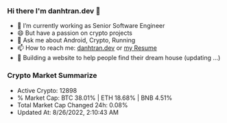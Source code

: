 ### Hi there I'm danhtran.dev 👋

- 🔭 I’m currently working as Senior Software Engineer
- 😄 But have a passion on crypto projects
- 💬 Ask me about Android, Crypto, Running 
- 📫 How to reach me: <a href="https://danhtran.dev" target="_blank">danhtran.dev</a> or <a href="Developer-Resume.pdf" target="_blank">my Resume</a>
- 🌱 Building a website to help people find their dream house (updating ...)

### Crypto Market Summarize
- Active Crypto: 12898
- % Market Cap: BTC 38.01% | ETH 18.68% | BNB 4.51%
- Total Market Cap Changed 24h: 0.08%
- Updated At: 8/26/2022, 2:10:43 AM
